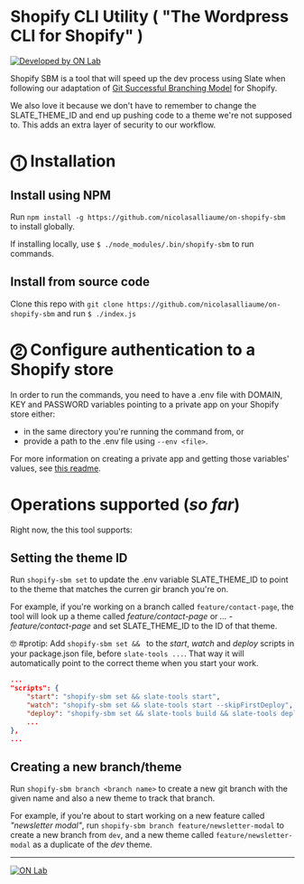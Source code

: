 # Shopify CLI Utility ( "The Wordpress CLI for Shopify" )

[![Developed by ON Lab](http://on-lab.com/developed-by-on-lab.svg?v=3)](http://on-lab.com)

Shopify SBM is a tool that will speed up the dev process using Slate when following our adaptation of [Git Successful Branching Model](https://nvie.com/posts/a-successful-git-branching-model/) for Shopify.

We also love it because we don't have to remember to change the SLATE_THEME_ID and end up pushing code to a theme we're not supposed to. This adds an extra layer of security to our workflow.

# ⓵ Installation

## Install using NPM
Run `npm install -g https://github.com/nicolasalliaume/on-shopify-sbm` to install globally.

If installing locally, use `$ ./node_modules/.bin/shopify-sbm` to run commands.

## Install from source code
Clone this repo with `git clone https://github.com/nicolasalliaume/on-shopify-sbm` and run `$ ./index.js`

# ⓶ Configure authentication to a Shopify store
In order to run the commands, you need to have a .env file with DOMAIN, KEY and PASSWORD variables pointing to a private app on your Shopify store either:
* in the same directory you're running the command from, or
* provide a path to the .env file using `--env <file>`.

For more information on creating a private app and getting those variables' values, see [this readme](https://github.com/nicolasalliaume/on-shopify-cli#-configure-authentication-to-a-shopify-store).


# Operations supported (_so far_)
Right now, the this tool supports:

## Setting the theme ID

Run `shopify-sbm set` to update the .env variable SLATE_THEME_ID to point to the theme that matches the curren gir branch you're on.

For example, if you're working on a branch called `feature/contact-page`, the tool will look up a theme called *feature/contact-page* or *... - feature/contact-page* and set SLATE_THEME_ID to the ID of that theme.

🤓 #protip: Add `shopify-sbm set && ` to the _start_, _watch_ and _deploy_ scripts in your package.json file, before `slate-tools ...`. That way it will automatically point to the correct theme when you start your work.

```json
...
"scripts": {
    "start": "shopify-sbm set && slate-tools start",
    "watch": "shopify-sbm set && slate-tools start --skipFirstDeploy",
    "deploy": "shopify-sbm set && slate-tools build && slate-tools deploy",
    ...
},
...
```

## Creating a new branch/theme

Run `shopify-sbm branch <branch name>` to create a new git branch with the given name and also a new theme to track that branch.

For example, if you're about to start working on a new feature called _"newsletter modal"_, run `shopify-sbm branch feature/newsletter-modal` to create a new branch from `dev`, and a new theme called `feature/newsletter-modal` as a duplicate of the _dev_ theme.

--------

[![ON Lab](http://on-lab.com/on-lab.jpg)](http://on-lab.com)
